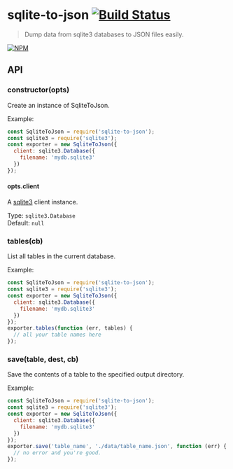 # sqlite-to-json [![Build Status](https://secure.travis-ci.org/tkellen/node-sqlite-to-json.png)](http://travis-ci.org/tkellen/node-sqlite-to-json)
> Dump data from sqlite3 databases to JSON files easily.

[![NPM](https://nodei.co/npm/sqlite-to-json.png)](https://nodei.co/npm/sqlite-to-json/)

## API

### constructor(opts)

Create an instance of SqliteToJson.

Example:
```js
const SqliteToJson = require('sqlite-to-json');
const sqlite3 = require('sqlite3');
const exporter = new SqliteToJson({
  client: sqlite3.Database({
    filename: 'mydb.sqlite3'
  })
});
```

#### opts.client

A [sqlite3](https://github.com/mapbox/node-sqlite3) client instance.

Type: `sqlite3.Database`  
Default: `null`


### tables(cb)

List all tables in the current database.

Example:
```js
const SqliteToJson = require('sqlite-to-json');
const sqlite3 = require('sqlite3');
const exporter = new SqliteToJson({
  client: sqlite3.Database({
    filename: 'mydb.sqlite3'
  })
});
exporter.tables(function (err, tables) {
  // all your table names here
});
```

### save(table, dest, cb)

Save the contents of a table to the specified output directory.

Example:
```js
const SqliteToJson = require('sqlite-to-json');
const sqlite3 = require('sqlite3');
const exporter = new SqliteToJson({
  client: sqlite3.Database({
    filename: 'mydb.sqlite3'
  })
});
exporter.save('table_name', './data/table_name.json', function (err) {
  // no error and you're good.
});
```
